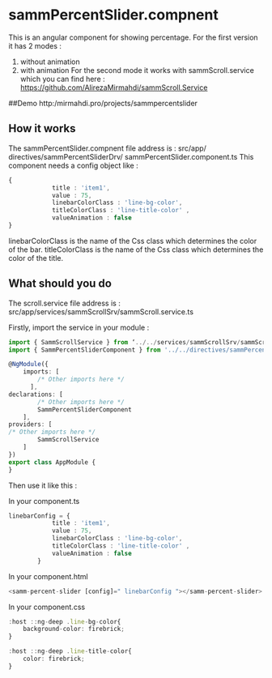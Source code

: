 # sammPercentSlider.compnent
This is an angular component for showing percentage. For the first version it has  2 modes :
1) without animation
2) with animation
For the second mode it works with sammScroll.service which you can find here : https://github.com/AlirezaMirmahdi/sammScroll.Service

##Demo
http:/mirmahdi.pro/projects/sammpercentslider

## How it works
The sammPercentSlider.compnent file address is : src/app/ directives/sammPercentSliderDrv/ sammPercentSlider.component.ts
This component needs a config object like : 

``` typescript
{
            title : 'item1',
            value : 75,
            linebarColorClass : 'line-bg-color',
            titleColorClass : 'line-title-color' ,
            valueAnimation : false
}
```
linebarColorClass is the name of the Css class which determines the color of the bar.
titleColorClass is the name of the Css class which determines the color of the title.


## What should you do
The scroll.service file address is : 
src/app/services/sammScrollSrv/sammScroll.service.ts

Firstly, import the service in your module : 

```typescript
import { SammScrollService } from ‘../../services/sammScrollSrv/sammScroll.service’;
import { SammPercentSliderComponent } from '../../directives/sammPercentSliderDrv/sammPercentSlider.component';

@NgModule({
    imports: [
        /* Other imports here */
      ],
declarations: [
        /* Other imports here */
        SammPercentSliderComponent
    ],
providers: [
/* Other imports here */
        SammScrollService
    ]
})
export class AppModule {
}
```

Then use it like this :

In your component.ts
``` typescript
linebarConfig = {
            title : 'item1',
            value : 75,
            linebarColorClass : 'line-bg-color',
            titleColorClass : 'line-title-color' ,
            valueAnimation : false
        }
```
In your component.html
``` typescript
<samm-percent-slider [config]=" linebarConfig "></samm-percent-slider>
```

In your component.css
``` typescript
:host ::ng-deep .line-bg-color{
    background-color: firebrick;
}

:host ::ng-deep .line-title-color{
    color: firebrick;
}

```


